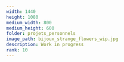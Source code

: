 ```yaml
---
width: 1440
height: 1080
medium_width: 800
medium_height: 600
folder: projets_personnels
image_path: bijoux_strange_flowers_wip.jpg
description: Work in progress
rank: 10
---
```

